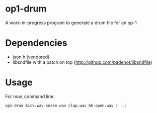 # op1-drum

A work-in-progress program to generate a drum file for an op-1

# Dependencies
- [json.h](http://github.com/nlohmann/json) (vendored)
- libsndfile with a patch on top (http://github.com/padenot/libsndfile)

# Usage
For now, command line:

```sh
op1-drum kick.wav snare.wav clap.wav hh-open.wav [...]
```
